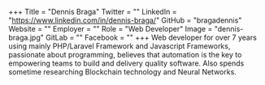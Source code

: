 +++
Title = "Dennis Braga"
Twitter = ""
LinkedIn = "https://www.linkedin.com/in/dennis-braga/"
GitHub = "bragadennis"
Website = ""
Employer = ""
Role = "Web Developer"
Image = "dennis-braga.jpg"
GitLab = ""
Facebook = ""
+++
Web developer for over 7 years using mainly PHP/Laravel Framework and Javascript Frameworks, passionate about programming, believes that automation is the key to  empowering teams to build and delivery quality software. Also spends sometime researching Blockchain technology and Neural Networks.